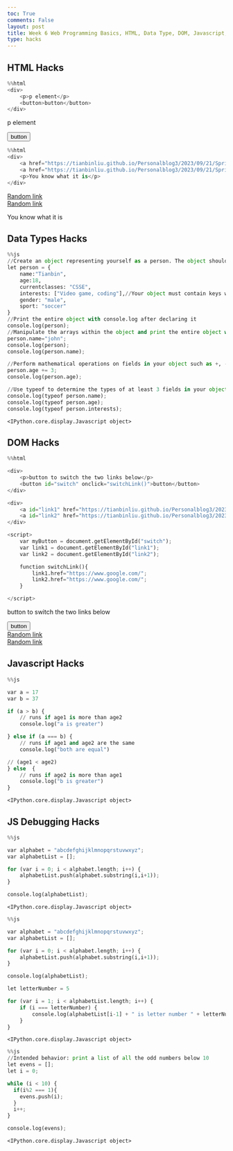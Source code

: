 ```yaml
---
toc: True
comments: False
layout: post
title: Week 6 Web Programming Basics, HTML, Data Type, DOM, Javascript, JS Debugging Hacks
type: hacks
---
```


## HTML Hacks


```python
%%html
<div>
    <p>p element</p>
    <button>button</button>
</div>

```


<div>
    <p>p element</p>
    <button>button</button>
</div>




```python
%%html
<div>
    <a href="https://tianbinliu.github.io/Personalblog3/2023/09/21/Sprite_IPYNB_2_.html">Random link</a><br>
    <a href="https://tianbinliu.github.io/Personalblog3/2023/09/21/Sprite_IPYNB_2_.html">Random link</a>
    <p>You know what it is</p>
</div>
```


<div>
    <a href="https://tianbinliu.github.io/Personalblog3/2023/09/21/Sprite_IPYNB_2_.html">Random link</a><br>
    <a href="https://tianbinliu.github.io/Personalblog3/2023/09/21/Sprite_IPYNB_2_.html">Random link</a>
    <p>You know what it is</p>
</div>



## Data Types Hacks


```python
%%js
//Create an object representing yourself as a person. The object should have keys for your name, age, current classes, interests, and two more of your choosing
let person = {
    name:"Tianbin",
    age:18,
    currentclasses: "CSSE",
    interests: ["Video game, coding"],//Your object must contain keys whose values are arrays. The arrays can be arrays of strings, numbers, or even other objects if you would like
    gender: "male",
    sport: "soccer"
}
//Print the entire object with console.log after declaring it
console.log(person);
//Manipulate the arrays within the object and print the entire object with console.log as well as the specific changed key afterwards
person.name="john";
console.log(person);
console.log(person.name);

//Perform mathematical operations on fields in your object such as +, -, /, % etc. and print the results with console.log along with a message contextualizing them
person.age += 3;
console.log(person.age);

//Use typeof to determine the types of at least 3 fields in your object
console.log(typeof person.name);
console.log(typeof person.age);
console.log(typeof person.interests);
```


    <IPython.core.display.Javascript object>


## DOM Hacks


```python
%%html

<div>
    <p>button to switch the two links below</p>
    <button id="switch" onclick="switchLink()">button</button>
</div>

<div>
    <a id="link1" href="https://tianbinliu.github.io/Personalblog3/2023/09/21/Sprite_IPYNB_2_.html">Random link</a><br>
    <a id="link2" href="https://tianbinliu.github.io/Personalblog3/2023/09/21/Sprite_IPYNB_2_.html">Random link</a>
</div>

<script>
    var myButton = document.getElementById("switch");
    var link1 = document.getElementById("link1");
    var link2 = document.getElementById("link2");

    function switchLink(){
        link1.href="https://www.google.com/";
        link2.href="https://www.google.com/";
    }

</script>
```



<div>
    <p>button to switch the two links below</p>
    <button id="switch" onclick="switchLink()">button</button>
</div>

<div>
    <a id="link1" href="https://tianbinliu.github.io/Personalblog3/2023/09/21/Sprite_IPYNB_2_.html">Random link</a><br>
    <a id="link2" href="https://tianbinliu.github.io/Personalblog3/2023/09/21/Sprite_IPYNB_2_.html">Random link</a>
</div>

<script>
    var myButton = document.getElementById("switch");
    var link1 = document.getElementById("link1");
    var link2 = document.getElementById("link2");

    function switchLink(){
        link1.href="https://www.google.com/";
        link2.href="https://www.google.com/";
    }

</script>



## Javascript Hacks


```python
%%js

var a = 17
var b = 37

if (a > b) {
    // runs if age1 is more than age2
    console.log("a is greater")

} else if (a === b) {
    // runs if age1 and age2 are the same
    console.log("both are equal")

// (age1 < age2)
} else  {
    // runs if age2 is more than age1
    console.log("b is greater")
}

```


    <IPython.core.display.Javascript object>


## JS Debugging Hacks


```python
%%js

var alphabet = "abcdefghijklmnopqrstuvwxyz";
var alphabetList = [];

for (var i = 0; i < alphabet.length; i++) {
	alphabetList.push(alphabet.substring(i,i+1));
}

console.log(alphabetList);
```


    <IPython.core.display.Javascript object>



```python
%%js

var alphabet = "abcdefghijklmnopqrstuvwxyz";
var alphabetList = [];

for (var i = 0; i < alphabet.length; i++) {
	alphabetList.push(alphabet.substring(i,i+1));
}

console.log(alphabetList);

let letterNumber = 5

for (var i = 1; i < alphabetList.length; i++) {
	if (i === letterNumber) {
		console.log(alphabetList[i-1] + " is letter number " + letterNumber +" in the alphabet")
	}
}


```


    <IPython.core.display.Javascript object>



```python
%%js
//Intended behavior: print a list of all the odd numbers below 10
let evens = [];
let i = 0;

while (i < 10) {
  if(i%2 === 1){
    evens.push(i);
  }
  i++;
}

console.log(evens);
```


    <IPython.core.display.Javascript object>

